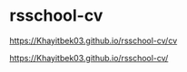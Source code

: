 # rsschool-cv
https://Khayitbek03.github.io/rsschool-cv/cv

https://Khayitbek03.github.io/rsschool-cv/
